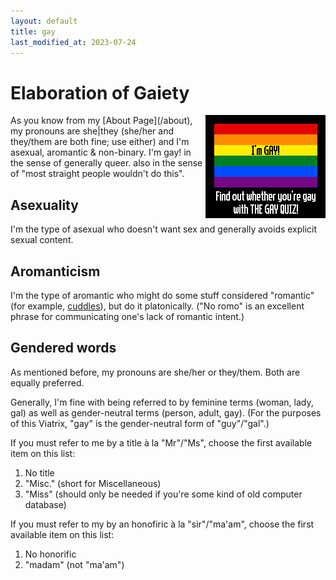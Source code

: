```yaml
---
layout: default
title: gay
last_modified_at: 2023-07-24
---
```

# Elaboration of Gaiety
<aside style="float:right"><a href="/gayquiz"><img src="/gayquiz/resultdark.png" alt="I'm GAY! Find out whether you're gay with THE GAY QUIZ!"></a></aside>
As you know from my [About Page](/about), my pronouns are she|they (she/her and they/them are both fine; use either) and I'm asexual, aromantic & non-binary.  
I'm gay! in the sense of generally queer. also in the sense of "most straight people wouldn't do this".

## Asexuality

I'm the type of asexual who doesn't want sex and generally avoids explicit sexual content.

## Aromanticism

I'm the type of aromantic who might do some stuff considered "romantic" (for example, [cuddles](/cuddle )), but do it platonically. ("No romo" is an excellent phrase for communicating one's lack of romantic intent.)

## Gendered words

As mentioned before, my pronouns are she/her or they/them. Both are equally preferred.

Generally, I'm fine with being referred to by feminine terms (woman, lady, gal) as well as gender-neutral terms (person, adult, gay). (For the purposes of this Viatrix, "gay" is the gender-neutral form of "guy"/"gal".)

If you must refer to me by a title à la "Mr"/"Ms", choose the first available item on this list:

1. No title
2. "Misc." (short for Miscellaneous)
3. "Miss" (should only be needed if you're some kind of old computer database)

If you must refer to my by an honofiric à la "sir"/"ma'am", choose the first available item on this list:

1. No honorific
2. "madam" (not "ma'am")
